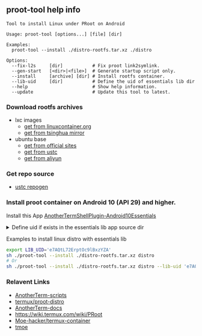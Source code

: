 ## proot-tool help info
	Tool to install Linux under PRoot on Android

	Usage: proot-tool [options...] [file] [dir]

	Examples:
	  proot-tool --install ./distro-rootfs.tar.xz ./distro

	Options:
	  --fix-l2s     [dir]           # Fix proot link2symlink.
	  --gen-start   [<dir>|<file>]  # Generate startup script only.
	  --install     [archive] [dir] # Install rootfs container.
	  --lib-uid     [dir]           # Define the uid of essentials lib dir
	  --help                        # Show help information.
	  --update                      # Update this tool to latest.
### Download rootfs archives
- lxc images
	- [get from linuxcontainer.org](http://images.linuxcontainers.org/images "get from linuxcontainer.org")
	- [get from tsinghua mirror](https://mirrors.tuna.tsinghua.edu.cn/lxc-images/images/ "get from tsinghua mirror")
- ubuntu base 
	- [get from official sites](https://cdimage.ubuntu.com/ubuntu-base "get from official sites")
	- [get from ustc](https://mirrors.ustc.edu.cn/ubuntu-cdimage/ubuntu-base "get from ustc")
	- [get from aliyun](https://mirrors.aliyun.com/ubuntu-cdimage/ubuntu-base "get from aliyun")

### Get repo source
- [ustc repogen](https://mirrors.ustc.edu.cn/repogen/ "ustc repogen")

### Install proot container on Android 10 (API 29) and higher.
Install this App [AnotherTermShellPlugin-Android10Essentials](https://github.com/green-green-avk/AnotherTermShellPlugin-Android10Essentials)  
<details markdown='1'><summary>Define uid if exists in the essentials lib app source dir</summary>  

<li> We can get essentials lib app source dir via adb  
	
```adb shell
cmd package path green_green_avk.anothertermshellplugin_android10essentials | cut -d: -f2
```
</li>
<li> We can also get it with file explorer application such as X-plorer, Solid Explorer...  </li>  
</br>  

On Android 7, it is a static dir: ```/data/app/green_green_avk.anothertermshellplugin_android10essentials-1/apk```  
On Android 10, its a dir with uid and the uid changes every time you reinstall lib apk, for example: ```/data/app/green_green_avk.anothertermshellplugin_android10essentials-e7AQtL72ErptOc9lBxzYZA==/apk```  

If there is uid, we can can pass it in 3 ways
1. Pass it via script option when you run this script (--lib-uid).
2. Define and Get it from env (LIB_UID).
3. Directy define uid in this script (CUSTOM_LIB_UID).
	
If more than one of the ways is used at the same time, priority: 1 > 2 > 3

</details>  

Examples to install linux distro with essentials lib  
```sh
export LIB_UID='e7AQtL72ErptOc9lBxzYZA'
sh ./proot-tool --install ./distro-rootfs.tar.xz distro
# Or
sh ./proot-tool --install ./distro-rootfs.tar.xz distro --lib-uid 'e7AQtL72ErptOc9lBxzYZA'
```

### Relavent Links
- [AnotherTerm-scripts](https://github.com/green-green-avk/AnotherTerm-scripts "AnotherTerm-scripts")
- [termux/proot-distro ](https://github.com/termux/proot-distro/blob/master/proot-distro.sh)
- [AnotherTerm-docs](https://green-green-avk.github.io/AnotherTerm-docs/#main_content "AnotherTerm-docs")
- https://wiki.termux.com/wiki/PRoot
- [Moe-hacker/termux-container](https://github.com/Moe-hacker/termux-container/blob/main/package/data/data/com.termux/files/usr/bin/container "Moe-hacker container")
- [tmoe](https://github.com/2moe/tmoe)
